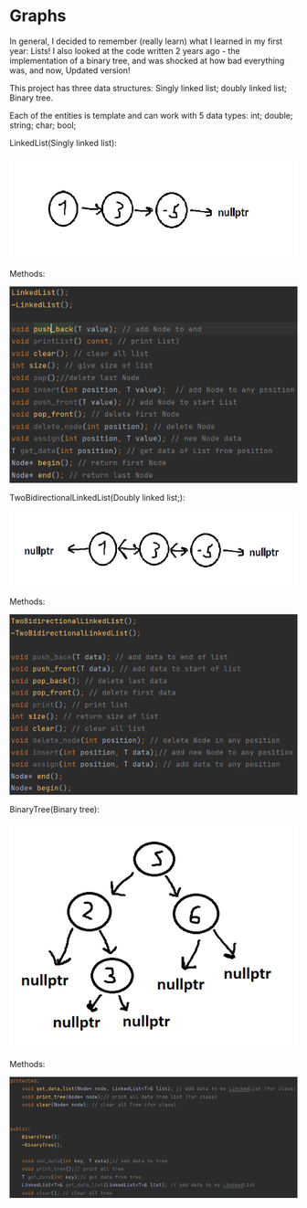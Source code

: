 # Graphs
In general, I decided to remember (really learn) what I learned in my first year: Lists! I also looked at the code written 2 years ago - the implementation of a binary tree, and was shocked at how bad everything was, and now, Updated version!

This project has three data structures: 
Singly linked list;
doubly linked list;
Binary tree.

 Each of the entities is template and can work with 5 data types:
int;
double;
string;
char;
bool;

LinkedList(Singly linked list):

![Image text](Page/LinkedList.PNG)

Methods:

![Image text](Page/LinkedListMeth.PNG)


TwoBidirectionalLinkedList(Doubly linked list;):

![Image text](Page/SecondList.PNG)

Methods:

![Image text](Page/SecondListMeth.PNG)


BinaryTree(Binary tree):

![Image text](Page/BinaryTree.PNG)

Methods:

![Image text](Page/BinaryTreeMeth.PNG)
